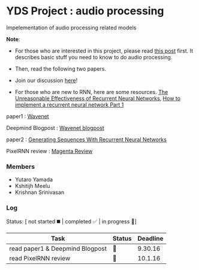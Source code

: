 # YDS Project : audio processing 

Impelementation of audio processing related models

**Note**: 
- For those who are interested in this project, please read [this post]() first. It describes basic stuff you need to know to do audio processing.

- Then, read the following two papers. 

- Join our discussion [here]()!

- For those who are new to RNN, here are some resources. [The Unreasonable Effectiveness of Recurrent Neural Networks](http://karpathy.github.io/2015/05/21/rnn-effectiveness/), [How to implement a recurrent neural network Part 1](http://peterroelants.github.io/posts/rnn_implementation_part01/)

paper1 : [Wavenet](https://arxiv.org/pdf/1609.03499.pdf)

Deepmind Blogpost : [Wavenet blogpost](https://deepmind.com/blog/wavenet-generative-model-raw-audio/)

paper2 : [Generating Sequences With Recurrent Neural Networks](https://arxiv.org/pdf/1308.0850v5.pdf)

PixelRNN review : [Magenta Review](https://github.com/tensorflow/magenta/blob/master/magenta/reviews/pixelrnn.md)

### Members
- Yutaro Yamada
- Kshitijh Meelu
- Krishnan Srinivasan

### Log 
Status: [ not started :black_medium_square: | completed :white_check_mark: | in progress :speech_balloon:]

| Task | Status | Deadline |
|------|--------|----------|
|read paper1 & Deepmind Blogpost|:speech_balloon:|9.30.16|
|read PixelRNN review|:speech_balloon:|10.1.16|

